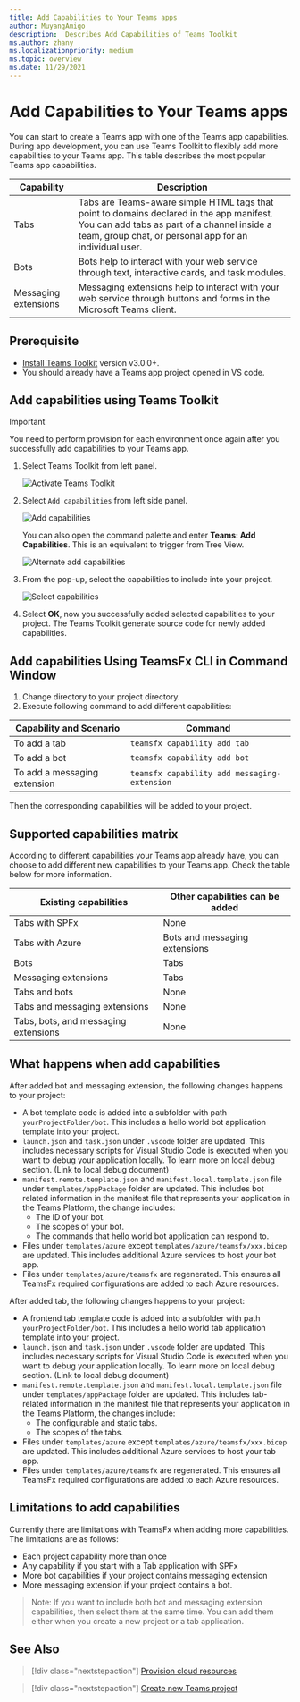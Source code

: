 ```yaml
---
title: Add Capabilities to Your Teams apps
author: MuyangAmigo
description:  Describes Add Capabilities of Teams Toolkit
ms.author: zhany
ms.localizationpriority: medium
ms.topic: overview
ms.date: 11/29/2021
---
```


# Add Capabilities to Your Teams apps

You can start to create a Teams app with one of the Teams app capabilities. During app development, you can use Teams Toolkit to flexibly add more capabilities to your Teams app. This table describes the most popular Teams app capabilities.

|**Capability**|**Description**|
|--------|-------------|
| Tabs |  Tabs are Teams-aware simple HTML tags that point to domains declared in the app manifest. You can add tabs as part of a channel inside a team, group chat, or personal app for an individual user.|
| Bots |  Bots help to interact with your web service through text, interactive cards, and task modules.|
| Messaging extensions | Messaging extensions help to interact with your web service through buttons and forms in the Microsoft Teams client.|

## Prerequisite

* [Install Teams Toolkit](https://marketplace.visualstudio.com/items?itemName=TeamsDevApp.ms-teams-vscode-extension) version v3.0.0+.
* You should already have a Teams app project opened in VS code.

## Add capabilities using Teams Toolkit

> [!IMPORTANT]
> You need to perform provision for each environment once again after you successfully add capabilities to your Teams app.

1. Select Teams Toolkit from left panel.

    ![Activate Teams Toolkit](./images/activate-teams-toolkit.png)
  
1. Select `Add capabilities` from left side panel.

    ![Add capabilities](./images/add-capabilities.png)

      You can also open the command palette and enter **Teams: Add Capabilities**. This is an equivalent to trigger from Tree View.

    ![Alternate add capabilities](./images/alternate-capabilities.png)

1. From the pop-up, select the capabilities to include into your project.

    ![Select capabilities](./images/select-capabilities.png)

1. Select **OK**, now you successfully added selected capabilities to your project. The Teams Toolkit generate source code for newly added capabilities.

## Add capabilities Using TeamsFx CLI in Command Window

1. Change directory to your project directory.
1. Execute following command to add different capabilities:

|Capability and Scenario| Command|
|-----------------------|----------|
|To add a tab|`teamsfx capability add tab`|
|To add a bot|`teamsfx capability add bot`|
|To add a messaging extension|`teamsfx capability add messaging-extension`|

Then the corresponding capabilities will be added to your project.

## Supported capabilities matrix

According to different capabilities your Teams app already have, you can choose to add different new capabilities to your Teams app. Check the table below for more information.

|Existing capabilities|Other capabilities can be added|
|--------------------|--------------------|
|Tabs with SPFx|None|
|Tabs with Azure|Bots and messaging extensions|
|Bots|Tabs|
|Messaging extensions|Tabs|
|Tabs and bots|None|
|Tabs and messaging extensions|None|
|Tabs, bots, and messaging extensions|None|

## What happens when add capabilities

After added bot and messaging extension, the following changes happens to your project:

- A bot template code is added into a subfolder with path `yourProjectFolder/bot`. This includes a hello world bot application template into your project.
- `launch.json` and `task.json` under `.vscode` folder are updated. This includes necessary scripts for Visual Studio Code is executed when you want to debug your application locally. To learn more on local debug section. (Link to local debug document)
- `manifest.remote.template.json` and `manifest.local.template.json` file under `templates/appPackage` folder are updated. This includes bot related information in the manifest file that represents your application in the Teams Platform, the change includes:
  - The ID of your bot.
  - The scopes of your bot.
  - The commands that hello world bot application can respond to.
- Files under `templates/azure` except `templates/azure/teamsfx/xxx.bicep` are updated. This includes additional Azure services to host your bot app.
- Files under `templates/azure/teamsfx` are regenerated. This ensures all TeamsFx required configurations are added to each Azure resources.

After added tab, the following changes happens to your project:

- A frontend tab template code is added into a subfolder with path `yourProjectFolder/bot`. This includes a hello world tab application template into your project.
- `launch.json` and `task.json` under `.vscode` folder are updated. This includes necessary scripts for Visual Studio Code is executed when you want to debug your application locally. To learn more on local debug section. (Link to local debug document)
- `manifest.remote.template.json` and `manifest.local.template.json` file under `templates/appPackage` folder are updated. This includes tab-related information in the manifest file that represents your application in the Teams Platform, the changes include:
  - The configurable and static tabs.
  - The scopes of the tabs.
- Files under `templates/azure` except `templates/azure/teamsfx/xxx.bicep` are updated. This includes additional Azure services to host your tab app.
- Files under `templates/azure/teamsfx` are regenerated. This ensures all TeamsFx required configurations are added to each Azure resources.

## Limitations to add capabilities

Currently there are limitations with TeamsFx when adding more capabilities. The limitations are as follows:

- Each project capability more than once
- Any capability if you start with a Tab application with SPFx
- More bot capabilities if your project contains messaging extension
- More messaging extension if your project contains a bot.

> Note: If you want to include both bot and messaging extension capabilities, then select them at the same time. You can add them either when you create a new project or a tab application.

## See Also

> [!div class="nextstepaction"]
> [Provision cloud resources](provision.md)

> [!div class="nextstepaction"]
> [Create new Teams project](create-new-project.md)
